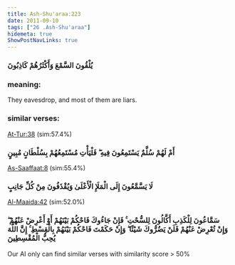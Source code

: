 ```yaml
---
title: Ash-Shu'araa:223
date: 2011-09-10
tags: ["26 .Ash-Shu'araa"]
hidemeta: true 
ShowPostNavLinks: true 
---
```

### يُلْقُونَ السَّمْعَ وَأَكْثَرُهُمْ كَاذِبُونَ
### meaning: 
They eavesdrop, and most of them are liars.
### similar verses: 

[At-Tur:38](/52/38) (sim:57.4%)

### أَمْ لَهُمْ سُلَّمٌ يَسْتَمِعُونَ فِيهِ ۖ فَلْيَأْتِ مُسْتَمِعُهُمْ بِسُلْطَانٍ مُبِينٍ

[As-Saaffaat:8](/37/8) (sim:55.4%)

### لَا يَسَّمَّعُونَ إِلَى الْمَلَإِ الْأَعْلَىٰ وَيُقْذَفُونَ مِنْ كُلِّ جَانِبٍ

[Al-Maaida:42](/5/42) (sim:52.0%)

### سَمَّاعُونَ لِلْكَذِبِ أَكَّالُونَ لِلسُّحْتِ ۚ فَإِنْ جَاءُوكَ فَاحْكُمْ بَيْنَهُمْ أَوْ أَعْرِضْ عَنْهُمْ ۖ وَإِنْ تُعْرِضْ عَنْهُمْ فَلَنْ يَضُرُّوكَ شَيْئًا ۖ وَإِنْ حَكَمْتَ فَاحْكُمْ بَيْنَهُمْ بِالْقِسْطِ ۚ إِنَّ اللَّهَ يُحِبُّ الْمُقْسِطِينَ

Our AI only can find similar verses with similarity score > 50% 

